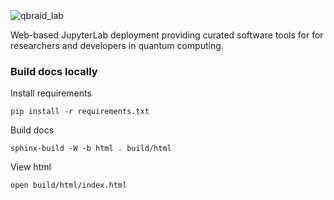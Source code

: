 <img width="full" alt="qbraid_lab" src="https://github.com/qBraid/qBraid-Lab/assets/46977852/aaad15e1-9b65-4046-bda5-cc98c34ea922">

Web-based JupyterLab deployment providing curated software tools for for researchers and developers in quantum computing.


### Build docs locally

Install requirements

```shell
pip install -r requirements.txt
```

Build docs

```shell
sphinx-build -W -b html . build/html
```

View html

```
open build/html/index.html
```
